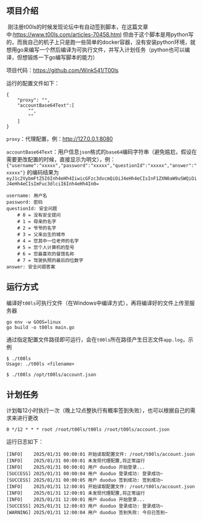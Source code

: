 ## 项目介绍

​	刚注册t00ls的时候发现论坛中有自动签到脚本，在这篇文章中:https://www.t00ls.com/articles-70458.html
	但由于这个脚本是用python写的，而我自己的机子上只是跑一些简单的docker容器，没有安装python环境，就想用go来编写一个然后编译为可执行文件，并写入计划任务（python也可以编译，但想锻炼一下go编写脚本的能力）

项目代码：https://github.com/Wink541/T00ls

运行的配置文件如下：

	{
		"proxy": "",
		"accountBase64Text":[
			"",
			""
		]
	}

`proxy`：代理配置，例：http://127.0.0.1:8080

`accountBase64Text`：用户信息`json`格式的`base64`编码字符串（避免尴尬，假设在需要更改配置的时候，直接显示为明文），例：`{"username":"xxxxx","password":"xxxxx","questionId":"xxxxx","answer":"xxxxx"}` 的编码结果为`eyJ1c2VybmFtZSI6Inh4eHh4IiwicGFzc3dvcmQiOiJ4eHh4eCIsInF1ZXN0aW9uSWQiOiJ4eHh4eCIsImFuc3dlciI6Inh4eHh4In0=`

```
username: 用户名
password: 密码
questionId: 安全问题
    # 0 = 没有安全提问
    # 1 = 母亲的名字
    # 2 = 爷爷的名字
    # 3 = 父亲出生的城市
    # 4 = 您其中一位老师的名字
    # 5 = 您个人计算机的型号
    # 6 = 您最喜欢的餐馆名称
    # 7 = 驾驶执照的最后四位数字
answer: 安全问题答案
```



## 运行方式

编译好`t00ls`可执行文件（在Windows中编译方式），再将编译好的文件上传至服务器

```
go env -w GOOS=linux
go build -o t00ls main.go
```



通过指定配置文件路径即可运行，会在`t00ls`所在路径产生日志文件`app.log`，示例

```
$ ./t00ls
Usage: ./t00ls <filename>

$ ./t00ls /opt/t00ls/account.json
```



## 计划任务

计划每12小时执行一次（晚上12点整执行有概率签到失败），也可以根据自己的需求来进行更改

```
0 */12 * * * root /root/t00ls/t00ls /root/t00ls/account.json
```

运行日志如下：

```
[INFO]    2025/01/31 00:00:01 开始读取配置文件: /root/t00ls/account.json
[INFO]    2025/01/31 00:00:01 未发现代理配置,将正常运行
[INFO]    2025/01/31 00:00:01 用户 duoduo 开始登录...
[SUCCESS] 2025/01/31 00:00:04 用户 duoduo 登录成功: 登录成功~
[SUCCESS] 2025/01/31 00:00:05 用户 duoduo 签到成功: 签到成功~
[INFO]    2025/01/31 12:00:01 开始读取配置文件: /root/t00ls/account.json
[INFO]    2025/01/31 12:00:01 未发现代理配置,将正常运行
[INFO]    2025/01/31 12:00:01 用户 duoduo 开始登录...
[SUCCESS] 2025/01/31 12:00:03 用户 duoduo 登录成功: 登录成功~
[WARNING] 2025/01/31 12:00:04 用户 duoduo 签到失败: 今日已签到~
```

